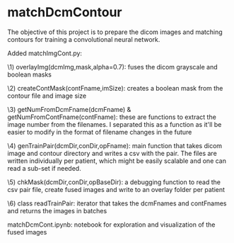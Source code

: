 # matchDcmContour
The objective of this project is to prepare the dicom images and matching contours for training a convolutional neural network.

Added matchImgCont.py:

\1) overlayImg(dcmImg,mask,alpha=0.7): fuses the dicom grayscale and boolean masks

\2) createContMask(contFname,imSize): creates a boolean mask from the contour file and image size

\3) getNumFromDcmFname(dcmFname) & getNumFromContFname(contFname): these are functions to extract the image number from the filenames. I separated this as a function as it'll be easier to modify in the format of filename changes in the future

\4) genTrainPair(dcmDir,conDir,opFname): main function that takes dicom image and contour directory and writes a csv with the pair. The files are written individually per patient, which might be easily scalable and one can read a sub-set if needed.

\5) chkMask(dcmDir,conDir,opBaseDir): a debugging function to read the csv pair file, create fused images and write to an overlay folder per patient

\6) class readTrainPair: iterator that takes the dcmFnames and contFnames and returns the images in batches

matchDcmCont.ipynb: notebook for exploration and visualization of the fused images

